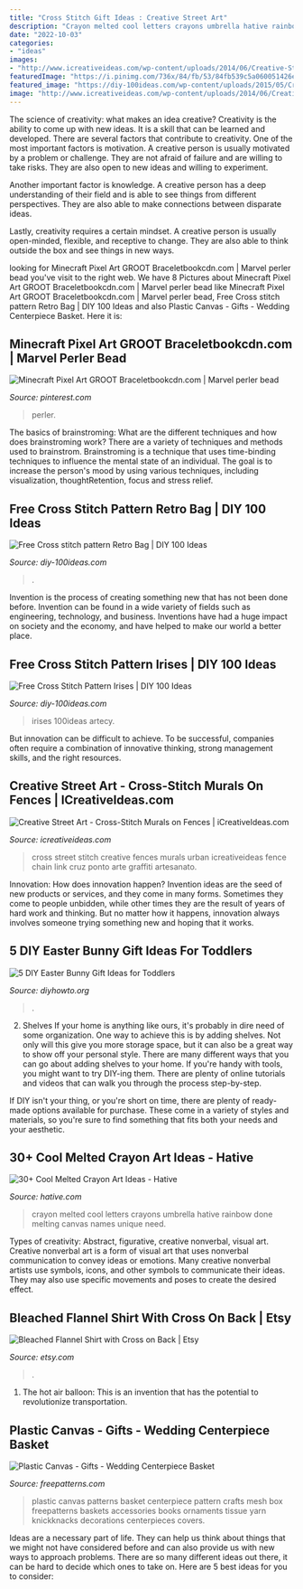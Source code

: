 ```yaml
---
title: "Cross Stitch Gift Ideas : Creative Street Art"
description: "Crayon melted cool letters crayons umbrella hative rainbow done melting canvas names unique need"
date: "2022-10-03"
categories:
- "ideas"
images:
- "http://www.icreativeideas.com/wp-content/uploads/2014/06/Creative-Street-Art-Cross-Stitch-Murals-on-Fences-8_1.jpg?ed7071"
featuredImage: "https://i.pinimg.com/736x/84/fb/53/84fb539c5a060051426e7ac1c217fb28.jpg"
featured_image: "https://diy-100ideas.com/wp-content/uploads/2015/05/Cross-stitch-pattern-Retro-Bag-19.jpg"
image: "http://www.icreativeideas.com/wp-content/uploads/2014/06/Creative-Street-Art-Cross-Stitch-Murals-on-Fences-8_1.jpg?ed7071"
---
```



The science of creativity: what makes an idea creative?
Creativity is the ability to come up with new ideas. It is a skill that can be learned and developed. There are several factors that contribute to creativity.
One of the most important factors is motivation. A creative person is usually motivated by a problem or challenge. They are not afraid of failure and are willing to take risks. They are also open to new ideas and willing to experiment.

Another important factor is knowledge. A creative person has a deep understanding of their field and is able to see things from different perspectives. They are also able to make connections between disparate ideas.

Lastly, creativity requires a certain mindset. A creative person is usually open-minded, flexible, and receptive to change. They are also able to think outside the box and see things in new ways.

	

		
looking for Minecraft Pixel Art GROOT Braceletbookcdn.com | Marvel perler bead you've visit to the right web. We have 8 Pictures about Minecraft Pixel Art GROOT Braceletbookcdn.com | Marvel perler bead like Minecraft Pixel Art GROOT Braceletbookcdn.com | Marvel perler bead, Free Cross stitch pattern Retro Bag | DIY 100 Ideas and also Plastic Canvas - Gifts - Wedding Centerpiece Basket. Here it is:
		
    
## Minecraft Pixel Art GROOT Braceletbookcdn.com | Marvel Perler Bead

<img loading=lazy src="https://i.pinimg.com/736x/84/fb/53/84fb539c5a060051426e7ac1c217fb28.jpg" onerror="this.onerror=null;this.src='https://tse1.mm.bing.net/th?id=OIP.9tPOS2ha7XBhcY7i5SjNsgAAAA&amp;pid=15.1';" alt="Minecraft Pixel Art GROOT Braceletbookcdn.com | Marvel perler bead">

_Source: pinterest.com_

>perler. 

	

The basics of brainstroming: What are the different techniques and how does brainstroming work?
There are a variety of techniques and methods used to brainstrom. Brainstroming is a technique that uses time-binding techniques to influence the mental state of an individual. The goal is to increase the person's mood by using various techniques, including visualization, thoughtRetention, focus and stress relief.

    
## Free Cross Stitch Pattern Retro Bag | DIY 100 Ideas

<img loading=lazy src="https://diy-100ideas.com/wp-content/uploads/2015/05/Cross-stitch-pattern-Retro-Bag-19.jpg" onerror="this.onerror=null;this.src='https://tse1.mm.bing.net/th?id=OIP.oE_ZGBEcDLQBfeCQeowECQHaKe&amp;pid=15.1';" alt="Free Cross stitch pattern Retro Bag | DIY 100 Ideas">

_Source: diy-100ideas.com_

>. 

	

Invention is the process of creating something new that has not been done before. Invention can be found in a wide variety of fields such as engineering, technology, and business. Inventions have had a huge impact on society and the economy, and have helped to make our world a better place.

    
## Free Cross Stitch Pattern Irises | DIY 100 Ideas

<img loading=lazy src="https://diy-100ideas.com/wp-content/uploads/2017/06/Cross_stitch_Pattern_Irises-8.png" onerror="this.onerror=null;this.src='https://tse4.mm.bing.net/th?id=OIP.78wuncgK4P-WAziwnkOD2AHaLW&amp;pid=15.1';" alt="Free Cross Stitch Pattern Irises | DIY 100 Ideas">

_Source: diy-100ideas.com_

>irises 100ideas artecy. 

	

But innovation can be difficult to achieve. To be successful, companies often require a combination of innovative thinking, strong management skills, and the right resources.

    
## Creative Street Art - Cross-Stitch Murals On Fences | ICreativeIdeas.com

<img loading=lazy src="http://www.icreativeideas.com/wp-content/uploads/2014/06/Creative-Street-Art-Cross-Stitch-Murals-on-Fences-8_1.jpg?ed7071" onerror="this.onerror=null;this.src='https://tse2.mm.bing.net/th?id=OIP.ACpNnDlYsPYBkOxD0K1MZQHaGw&amp;pid=15.1';" alt="Creative Street Art - Cross-Stitch Murals on Fences | iCreativeIdeas.com">

_Source: icreativeideas.com_

>cross street stitch creative fences murals urban icreativeideas fence chain link cruz ponto arte graffiti artesanato. 

	

Innovation: How does innovation happen?
Invention ideas are the seed of new products or services, and they come in many forms. Sometimes they come to people unbidden, while other times they are the result of years of hard work and thinking. But no matter how it happens, innovation always involves someone trying something new and hoping that it works.

    
## 5 DIY Easter Bunny Gift Ideas For Toddlers

<img loading=lazy src="http://www.diyhowto.org/wp-content/uploads/2016/03/DIY-Paper-Bag-Bunny-Treat-Easter-Bunny-Gift-Ideas.jpg" onerror="this.onerror=null;this.src='https://tse1.mm.bing.net/th?id=OIP.WevhTa-3k1z_0HirIp3zcQHaKX&amp;pid=15.1';" alt="5 DIY Easter Bunny Gift Ideas for Toddlers">

_Source: diyhowto.org_

>. 

	

2. Shelves
If your home is anything like ours, it's probably in dire need of some organization. One way to achieve this is by adding shelves. Not only will this give you more storage space, but it can also be a great way to show off your personal style.
There are many different ways that you can go about adding shelves to your home. If you're handy with tools, you might want to try DIY-ing them. There are plenty of online tutorials and videos that can walk you through the process step-by-step.

If DIY isn't your thing, or you're short on time, there are plenty of ready-made options available for purchase. These come in a variety of styles and materials, so you're sure to find something that fits both your needs and your aesthetic.

    
## 30+ Cool Melted Crayon Art Ideas - Hative

<img loading=lazy src="https://hative.com/wp-content/uploads/2014/04/melted-crayon-art/17-letters-of-love.jpg" onerror="this.onerror=null;this.src='https://tse2.mm.bing.net/th?id=OIP.0przVm6nXhUWafkeJMAu7wHaFk&amp;pid=15.1';" alt="30+ Cool Melted Crayon Art Ideas - Hative">

_Source: hative.com_

>crayon melted cool letters crayons umbrella hative rainbow done melting canvas names unique need. 

	

Types of creativity: Abstract, figurative, creative nonverbal, visual art.
Creative nonverbal art is a form of visual art that uses nonverbal communication to convey ideas or emotions. Many creative nonverbal artists use symbols, icons, and other symbols to communicate their ideas. They may also use specific movements and poses to create the desired effect.

    
## Bleached Flannel Shirt With Cross On Back | Etsy

<img loading=lazy src="https://i.etsystatic.com/27013475/r/il/fbc367/2804457702/il_1588xN.2804457702_k43d.jpg" onerror="this.onerror=null;this.src='https://tse2.mm.bing.net/th?id=OIP.V_FUVUvwTK3N0iNjYLSOxwHaJ3&amp;pid=15.1';" alt="Bleached Flannel Shirt with Cross on Back | Etsy">

_Source: etsy.com_

>. 

	

1. The hot air balloon: This is an invention that has the potential to revolutionize transportation.

    
## Plastic Canvas - Gifts - Wedding Centerpiece Basket

<img loading=lazy src="http://www.freepatterns.com/images/patterns/large/3221.jpg" onerror="this.onerror=null;this.src='https://tse3.mm.bing.net/th?id=OIP.KixlIQYb3ro9nsfRktPg2wHaJ3&amp;pid=15.1';" alt="Plastic Canvas - Gifts - Wedding Centerpiece Basket">

_Source: freepatterns.com_

>plastic canvas patterns basket centerpiece pattern crafts mesh box freepatterns baskets accessories books ornaments tissue yarn knickknacks decorations centerpieces covers. 

	

Ideas are a necessary part of life. They can help us think about things that we might not have considered before and can also provide us with new ways to approach problems. There are so many different ideas out there, it can be hard to decide which ones to take on. Here are 5 best ideas for you to consider: 


